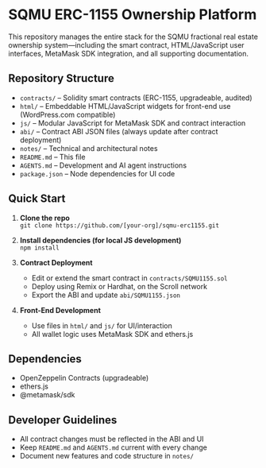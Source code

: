 # SQMU ERC-1155 Ownership Platform

This repository manages the entire stack for the SQMU fractional real estate ownership system—including the smart contract, HTML/JavaScript user interfaces, MetaMask SDK integration, and all supporting documentation.

## Repository Structure

- `contracts/` – Solidity smart contracts (ERC-1155, upgradeable, audited)
- `html/` – Embeddable HTML/JavaScript widgets for front-end use (WordPress.com compatible)
- `js/` – Modular JavaScript for MetaMask SDK and contract interaction
- `abi/` – Contract ABI JSON files (always update after contract deployment)
- `notes/` – Technical and architectural notes
- `README.md` – This file
- `AGENTS.md` – Development and AI agent instructions
- `package.json` – Node dependencies for UI code

## Quick Start

1. **Clone the repo**  
   `git clone https://github.com/[your-org]/sqmu-erc1155.git`

2. **Install dependencies (for local JS development)**  
   `npm install`

3. **Contract Deployment**  
   - Edit or extend the smart contract in `contracts/SQMU1155.sol`
   - Deploy using Remix or Hardhat, on the Scroll network
   - Export the ABI and update `abi/SQMU1155.json`

4. **Front-End Development**  
   - Use files in `html/` and `js/` for UI/interaction
   - All wallet logic uses MetaMask SDK and ethers.js

## Dependencies

- OpenZeppelin Contracts (upgradeable)
- ethers.js
- @metamask/sdk

## Developer Guidelines

- All contract changes must be reflected in the ABI and UI
- Keep `README.md` and `AGENTS.md` current with every change
- Document new features and code structure in `notes/`
